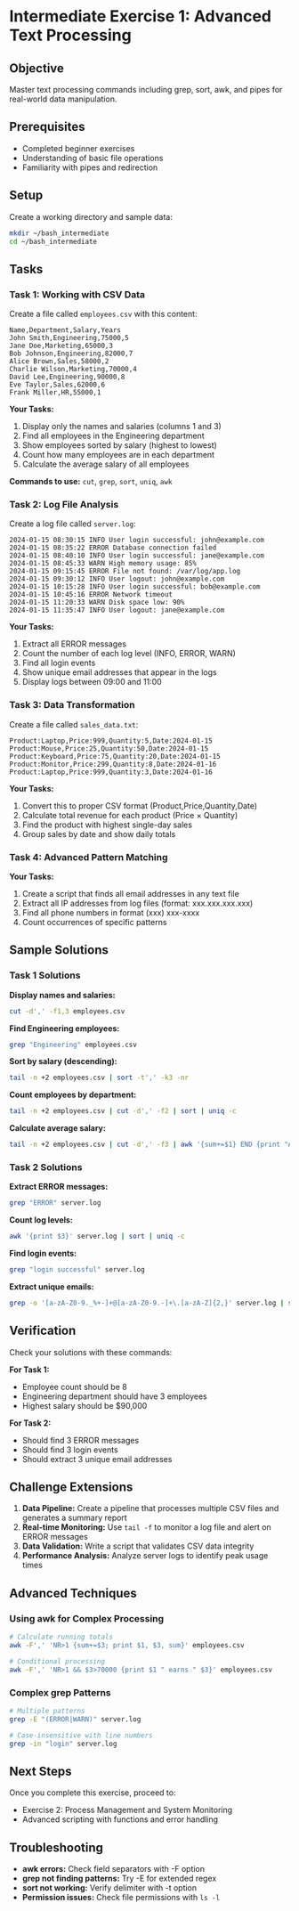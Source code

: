 # Intermediate Exercise 1: Advanced Text Processing

## Objective
Master text processing commands including grep, sort, awk, and pipes for real-world data manipulation.

## Prerequisites
- Completed beginner exercises
- Understanding of basic file operations
- Familiarity with pipes and redirection

## Setup
Create a working directory and sample data:
```bash
mkdir ~/bash_intermediate
cd ~/bash_intermediate
```

## Tasks

### Task 1: Working with CSV Data
Create a file called `employees.csv` with this content:
```
Name,Department,Salary,Years
John Smith,Engineering,75000,5
Jane Doe,Marketing,65000,3
Bob Johnson,Engineering,82000,7
Alice Brown,Sales,58000,2
Charlie Wilson,Marketing,70000,4
David Lee,Engineering,90000,8
Eve Taylor,Sales,62000,6
Frank Miller,HR,55000,1
```

**Your Tasks:**
1. Display only the names and salaries (columns 1 and 3)
2. Find all employees in the Engineering department
3. Show employees sorted by salary (highest to lowest)
4. Count how many employees are in each department
5. Calculate the average salary of all employees

**Commands to use:** `cut`, `grep`, `sort`, `uniq`, `awk`

### Task 2: Log File Analysis
Create a log file called `server.log`:
```
2024-01-15 08:30:15 INFO User login successful: john@example.com
2024-01-15 08:35:22 ERROR Database connection failed
2024-01-15 08:40:10 INFO User login successful: jane@example.com
2024-01-15 08:45:33 WARN High memory usage: 85%
2024-01-15 09:15:45 ERROR File not found: /var/log/app.log
2024-01-15 09:30:12 INFO User logout: john@example.com
2024-01-15 10:15:28 INFO User login successful: bob@example.com
2024-01-15 10:45:16 ERROR Network timeout
2024-01-15 11:20:33 WARN Disk space low: 90%
2024-01-15 11:35:47 INFO User logout: jane@example.com
```

**Your Tasks:**
1. Extract all ERROR messages
2. Count the number of each log level (INFO, ERROR, WARN)
3. Find all login events
4. Show unique email addresses that appear in the logs
5. Display logs between 09:00 and 11:00

### Task 3: Data Transformation
Create a file called `sales_data.txt`:
```
Product:Laptop,Price:999,Quantity:5,Date:2024-01-15
Product:Mouse,Price:25,Quantity:50,Date:2024-01-15
Product:Keyboard,Price:75,Quantity:20,Date:2024-01-15
Product:Monitor,Price:299,Quantity:8,Date:2024-01-16
Product:Laptop,Price:999,Quantity:3,Date:2024-01-16
```

**Your Tasks:**
1. Convert this to proper CSV format (Product,Price,Quantity,Date)
2. Calculate total revenue for each product (Price × Quantity)
3. Find the product with highest single-day sales
4. Group sales by date and show daily totals

### Task 4: Advanced Pattern Matching
**Your Tasks:**
1. Create a script that finds all email addresses in any text file
2. Extract all IP addresses from log files (format: xxx.xxx.xxx.xxx)
3. Find all phone numbers in format (xxx) xxx-xxxx
4. Count occurrences of specific patterns

## Sample Solutions

### Task 1 Solutions

**Display names and salaries:**
```bash
cut -d',' -f1,3 employees.csv
```

**Find Engineering employees:**
```bash
grep "Engineering" employees.csv
```

**Sort by salary (descending):**
```bash
tail -n +2 employees.csv | sort -t',' -k3 -nr
```

**Count employees by department:**
```bash
tail -n +2 employees.csv | cut -d',' -f2 | sort | uniq -c
```

**Calculate average salary:**
```bash
tail -n +2 employees.csv | cut -d',' -f3 | awk '{sum+=$1} END {print "Average:", sum/NR}'
```

### Task 2 Solutions

**Extract ERROR messages:**
```bash
grep "ERROR" server.log
```

**Count log levels:**
```bash
awk '{print $3}' server.log | sort | uniq -c
```

**Find login events:**
```bash
grep "login successful" server.log
```

**Extract unique emails:**
```bash
grep -o '[a-zA-Z0-9._%+-]+@[a-zA-Z0-9.-]+\.[a-zA-Z]{2,}' server.log | sort | uniq
```

## Verification

Check your solutions with these commands:

**For Task 1:**
- Employee count should be 8
- Engineering department should have 3 employees
- Highest salary should be $90,000

**For Task 2:**
- Should find 3 ERROR messages
- Should find 3 login events
- Should extract 3 unique email addresses

## Challenge Extensions

1. **Data Pipeline:** Create a pipeline that processes multiple CSV files and generates a summary report
2. **Real-time Monitoring:** Use `tail -f` to monitor a log file and alert on ERROR messages
3. **Data Validation:** Write a script that validates CSV data integrity
4. **Performance Analysis:** Analyze server logs to identify peak usage times

## Advanced Techniques

### Using awk for Complex Processing
```bash
# Calculate running totals
awk -F',' 'NR>1 {sum+=$3; print $1, $3, sum}' employees.csv

# Conditional processing
awk -F',' 'NR>1 && $3>70000 {print $1 " earns " $3}' employees.csv
```

### Complex grep Patterns
```bash
# Multiple patterns
grep -E "(ERROR|WARN)" server.log

# Case-insensitive with line numbers
grep -in "login" server.log
```

## Next Steps

Once you complete this exercise, proceed to:
- Exercise 2: Process Management and System Monitoring
- Advanced scripting with functions and error handling

## Troubleshooting

- **awk errors:** Check field separators with -F option
- **grep not finding patterns:** Try -E for extended regex
- **sort not working:** Verify delimiter with -t option
- **Permission issues:** Check file permissions with `ls -l`